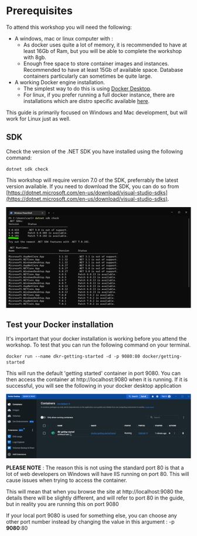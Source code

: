 # Prerequisites

To attend this workshop you will need the following:

- A windows, mac or linux computer with : 
    - As docker uses quite a lot of memory, it is recommended to have at least 16Gb of Ram, but you will be able to complete the workshop with 8gb.
    - Enough free space to store container images and instances. Recommended to have at least 15Gb of available space. Database containers particularly can sometimes be quite large.
- A working Docker engine installation. 
    - The simplest way to do this is using [Docker Desktop](https://docs.docker.com/get-docker/).
    - For linux, if you prefer running a full docker instance, there are installations which are distro specific available [here](https://docs.docker.com/desktop/linux/install/).

This guide is primarily focused on Windows and Mac development, but will work for Linux just as well. 

## SDK

Check the version of the .NET SDK you have installed using the following command:

    dotnet sdk check

This workshop will require version 7.0 of the SDK, preferrably the latest version available. If you need to download the SDK, you can do so from [https://dotnet.microsoft.com/en-us/download/visual-studio-sdks](https://dotnet.microsoft.com/en-us/download/visual-studio-sdks).

![sdk-check](/media/1_sdk_check.png)


## Test your Docker installation

It's important that your docker installation is working before you attend the workshop. To test that you can run the following command on your terminal.

    docker run --name dkr-getting-started -d -p 9080:80 docker/getting-started 

This will run the default 'getting started' container in port 9080. You can then access the container at http://localhost:9080 when it is running. If it is successful, you will see the following in your docker desktop application 

![dkr-getting-started](media/dkr-getting-started.png)


**PLEASE NOTE** : The reason this is not using the standard port 80 is that a lot of web developers on Windows will have IIS running on port 80. This will cause issues when trying to access the container.

This will mean that when you browse the site at http://localhost:9080 the details there will be slightly different, and will refer to port 80 in the guide, but in reality you are running this on port 9080

If your local port 9080 is used for something else, you can choose any other port number instead by changing the value in this argument : -p **9080**:80
